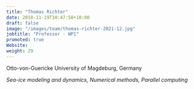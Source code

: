 ```yaml
---
title: "Thomas Richter"
date: 2018-11-19T10:47:58+10:00
draft: false
image: "/images/team/thomas-richter-2021-12.jpg"
jobtitle: "Professor - WP1"
promoted: true
Website:
weight: 29
---
```


Otto-von-Guericke University of Magdeburg, Germany

*Sea-ice modeling and dynamics, Numerical methods, Parallel computing*

